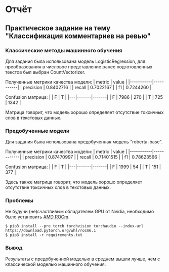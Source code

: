 # Отчёт

## Практическое задание на тему "Классификация комментариев на ревью"

### Классические методы машинного обучения

Для задания была использована модель LogisticRegression, для преобразования в числовое представление ранее подготовленных текстов
был выбран CountVectorizer.

Полученные метрики качества модели:
| metric    |   value   |
|-----------|-----------|
| precision | 0.8402716 |
| recall    | 0.7022167 |
| f1        | 0.7244260 |

Confusion матрица:
|   |   F   |   T   |
|---|-------|-------|
| F | 7986  |  270  |
| T |  725  |  1342 |

Матрица говорит, что модель хорошо определяет отсутствие токсичных слов в текстовых данных.

### Предобученные модели

Для задания была использована предобученная модель "roberta-base".

Полученные метрики качества модели:
| metric    |    value   |
|-----------|------------|
| precision | 0.87470997 |
| recall    | 0.71401515 |
| f1        | 0.78623566 |

Confusion матрица:
|   |   F   |   T   |
|---|-------|-------|
| F | 1999  |  54   |
| T |  151  |  377  |

Здесь также матрица говорит, что модель хорошо определяет отсутствие токсичных слов в текстовых данных.

### Проблемы

Не будучи (не)счастливым обладателем GPU от Nvidia, необходимо было установить [AMD ROCm](https://rocm.docs.amd.com/en/develop/).
```
$ pip3 install --pre torch torchvision torchaudio --index-url https://download.pytorch.org/whl/rocm6.1
$ pip3 install -r requirements.txt
```

### Вывод

Результаты с предобученной моделью в среднем вышли лучше, чем с классической моделью машинного обучения.

